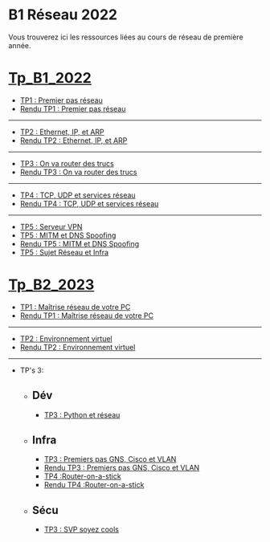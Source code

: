 # B1 Réseau 2022

Vous trouverez ici les ressources liées au cours de réseau de première année.

# [Tp_B1_2022](./B1_2022/Readme.md)

- [TP1 : Premier pas réseau](./B1_2022/Tp_Reseau_1/Sujet_Tp_Reseau_1.md)
- [Rendu TP1 : Premier pas réseau](./B1_2022/Tp_Reseau_1/Rendu_Tp_reseau_1.md)
---
- [TP2 : Ethernet, IP, et ARP](./B1_2022/Tp_Reseau_2/Sujet_Tp_Reseau_2.md)
- [Rendu TP2 : Ethernet, IP, et ARP](./B1_2022/Tp_Reseau_2/Rendu_Tp_reseau_2.md)
---
- [TP3 : On va router des trucs](./B1_2022/Tp_Reseau_3/Sujet_Tp_Reseau_3%20copy.md)
- [Rendu TP3 : On va router des trucs](./B1_2022/Tp_Reseau_3/Rendu_Tp_Reseau_3.md) 
---
- [TP4 : TCP, UDP et services réseau](./B1_2022/Tp_Reseau_4/Sujet_Tp_Reseau_4.md)
- [Rendu TP4 : TCP, UDP et services réseau](./B1_2022/Tp_Reseau_4/Rendu_Tp_Reseau_4.md)
---
- [TP5 : Serveur VPN](./B1_2022/Tp_Reseau_5/Sujet_Tp_Reseau_5_defence.md)
- [TP5 : MITM et DNS Spoofing](./B1_2022/Tp_Reseau_5/Sujet_Tp_Reseau_5_offens.md)
- [Rendu TP5 : MITM et DNS Spoofing](./B1_2022/Tp_Reseau_5/Rendu_Tp_Reseau_5_offens.md)
- [TP5 : Sujet Réseau et Infra](./B1_2022/Tp_Reseau_5/Sujet_Tp_Reseau_5_Reseau_et_infra.md)

# [Tp_B2_2023](./B2_2023/Readme.md)

- [TP1 : Maîtrise réseau de votre PC](./B2_2023/Tp_1.md)
- [Rendu TP1 : Maîtrise réseau de votre PC](./B2_2023/Rendu_Tp_1.md) 
---
- [TP2 : Environnement virtuel](./B2_2023/Tp_2.md)
- [Rendu TP2 : Environnement virtuel](./B2_2023/Rendu_Tp_2.md)
---
- TP's 3:
  - ## Dév
    - [TP3 : Python et réseau](./B2_2023/Dev_Tp3/Tp3.md)

  - ## Infra
    - [TP3 : Premiers pas GNS, Cisco et VLAN](./B2_2023/Infra_Tp3/Tp_3.md)
    - [Rendu TP3 : Premiers pas GNS, Cisco et VLAN](./B2_2023/Infra_Tp3/Rendu_Tp_3.md)
    - [TP4 :Router-on-a-stick](./B2_2023/Infra_Tp4/Sujet_Tp4.md)
    - [Rendu TP4 :Router-on-a-stick](./B2_2023/Infra_Tp4/Rendu_Tp_4.md)

  - ## Sécu
    - [TP3 : SVP soyez cools](./B2_2023/Sécu-Tp3/Tp3.md)
